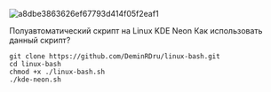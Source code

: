 ![a8dbe3863626ef67793d414f05f2eaf1](https://github.com/SiSpacer/linux/assets/140727457/78fa0c46-0e3e-4a65-b877-64ec0737cc01)

Полуавтоматический скрипт на Linux
KDE Neon
Как использовать данный скрипт?

    git clone https://github.com/DeminRDru/linux-bash.git
    cd linux-bash
    chmod +x ./linux-bash.sh
    ./kde-neon.sh


    
